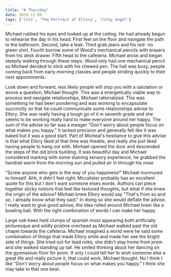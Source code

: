 ```yaml
---
title: "A Thursday"
date: 2019-11-06
tags: ['Cole', 'The Portrait of Ellory', 'Coley Angel']
---
```


Michael rubbed his eyes and looked up at the ceiling. He had already begun to rehearse the day in his head. First feet on the floor and navigate the path to the bathroom. Second, take a leak. Third grab jeans and his red- no green shirt. Fourth borrow some of Wood's mechanical pencils with erasers from his desk drawer. Fifth head to the cafeteria. Michael arose and began sleepily walking through these steps. Wood only had one mechanical pencil so Michael decided to stick with his chewed pen. The hall was busy, people coming back from early morning classes and people striding quickly to their next appointments.

Look down and forward, less likely people will stop you with a salutation or worse a question, Michael thought. This was a energetically viable way to process and navigate relationships, Michael rationalized. This was something he had been pondering and was working to encapsulate succinctly so that he could communicate some relationships advise to Ellory. She was really having a tough go of it in seventh grade and she seems to be working really hard to make everyone around her happy. The sum of the advise so far was a meager "Don't worry about people focus on what makes you happy." It lacked precision and generally felt like it was baked but it was a good start. Part of Micheal's hesitance to give this advise is that what Ellory liked at that time was theatre, and really she just liked having people to hang out with. Michael opened the door and descended the steps of the old brick building. It was beautiful day and Michael considered marking with some staining sensory experience, he grabbed the handrail warm from the morning sun and pulled air in through his nose.

"Screw anyone who gets in the way of you happiness!" Michael murmured to himself. Ahh, it didn't feel right. Mccalister probably has an excellent quote for this but I don't want someone elses words. Authors can piece together sticky notions that feel like textured thoughts, but what if she knew the origin of the advice? Michael knew Ellory would say "That's from so and so, I already know what they said." In doing so she would deflate the advise. I really want to give good advise, the idea rolled around Michael brain like a bowling ball. With the right combination of words I can make her happy.

Large oak trees held clumps of spanish moss appearing both artificially picturesque and wildly pristine overhead as Michael walked past the old chapel towards the cafeteria. Michael imagined a world were he said some combination of things that made Ellory smile and made her see the bright side of things. She tried out for lead roles, she didn't stay home from prom and she walked standing up tall. He smiled thinking about her dancing on the gymnasium floor for prom. If only I could tell her to wish someone else a great life and really picture it, that could work, Michael thought. No I think I like "Don't worry about people focus on what makes you happy." I think she may take to that one best.
